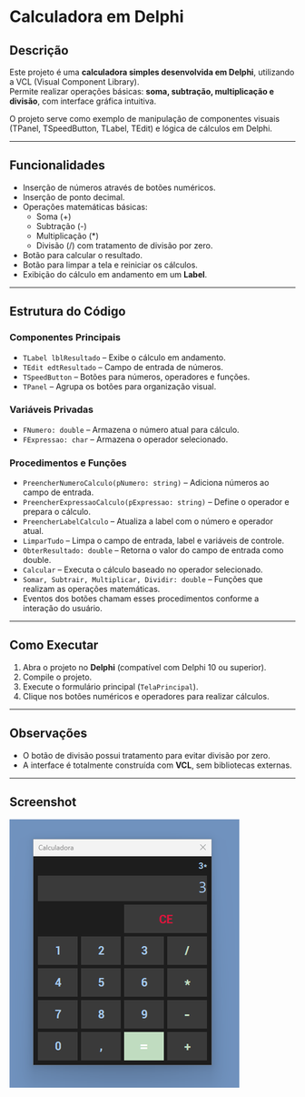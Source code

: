 # Calculadora em Delphi

## Descrição
Este projeto é uma **calculadora simples desenvolvida em Delphi**, utilizando a VCL (Visual Component Library).  
Permite realizar operações básicas: **soma, subtração, multiplicação e divisão**, com interface gráfica intuitiva.  

O projeto serve como exemplo de manipulação de componentes visuais (TPanel, TSpeedButton, TLabel, TEdit) e lógica de cálculos em Delphi.

---

## Funcionalidades
- Inserção de números através de botões numéricos.
- Inserção de ponto decimal.
- Operações matemáticas básicas:  
  - Soma (+)  
  - Subtração (-)  
  - Multiplicação (*)  
  - Divisão (/) com tratamento de divisão por zero.
- Botão para calcular o resultado.
- Botão para limpar a tela e reiniciar os cálculos.
- Exibição do cálculo em andamento em um **Label**.

---

## Estrutura do Código

### Componentes Principais
- `TLabel lblResultado` – Exibe o cálculo em andamento.
- `TEdit edtResultado` – Campo de entrada de números.
- `TSpeedButton` – Botões para números, operadores e funções.
- `TPanel` – Agrupa os botões para organização visual.

### Variáveis Privadas
- `FNumero: double` – Armazena o número atual para cálculo.
- `FExpressao: char` – Armazena o operador selecionado.

### Procedimentos e Funções
- `PreencherNumeroCalculo(pNumero: string)` – Adiciona números ao campo de entrada.
- `PreencherExpressaoCalculo(pExpressao: string)` – Define o operador e prepara o cálculo.
- `PreencherLabelCalculo` – Atualiza a label com o número e operador atual.
- `LimparTudo` – Limpa o campo de entrada, label e variáveis de controle.
- `ObterResultado: double` – Retorna o valor do campo de entrada como double.
- `Calcular` – Executa o cálculo baseado no operador selecionado.
- `Somar, Subtrair, Multiplicar, Dividir: double` – Funções que realizam as operações matemáticas.
- Eventos dos botões chamam esses procedimentos conforme a interação do usuário.

---

## Como Executar
1. Abra o projeto no **Delphi** (compatível com Delphi 10 ou superior).  
2. Compile o projeto.  
3. Execute o formulário principal (`TelaPrincipal`).  
4. Clique nos botões numéricos e operadores para realizar cálculos.  

---

## Observações
- O botão de divisão possui tratamento para evitar divisão por zero.  
- A interface é totalmente construída com **VCL**, sem bibliotecas externas.

---

## Screenshot
![Calculadora em Delphi](assets/screenshot.png)
